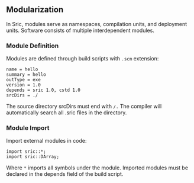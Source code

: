 ## Modularization

In Sric, modules serve as namespaces, compilation units, and deployment units. Software consists of multiple interdependent modules.

### Module Definition
Modules are defined through build scripts with `.scm` extension:
```
name = hello
summary = hello
outType = exe
version = 1.0
depends = sric 1.0, cstd 1.0
srcDirs = ./
```
The source directory srcDirs must end with `/.` The compiler will automatically search all .sric files in the directory.

### Module Import
Import external modules in code:

```
import sric::*;
import sric::DArray;
```
Where `*` imports all symbols under the module. Imported modules must be declared in the depends field of the build script.
